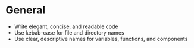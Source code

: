 # General

- Write elegant, concise, and readable code
- Use kebab-case for file and directory names
- Use clear, descriptive names for variables, functions, and components
